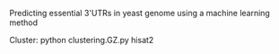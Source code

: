 Predicting essential 3'UTRs in yeast genome using a machine learning method

Cluster:
     python clustering.GZ.py hisat2
     
